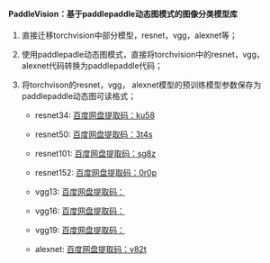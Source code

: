 #### PaddleVision：基于paddlepaddle动态图模式的图像分类模型库

1. 直接迁移torchvision中部分模型，resnet，vgg，alexnet等；

2. 使用paddlepadle动态图模式，直接将torchvision中的resnet，vgg， alexnet代码转换为paddlepaddle代码；

3. 将torchvison的resnet，vgg， alexnet模型的预训练模型参数保存为paddlepaddle动态图可读格式；

   - resnet34: [百度网盘提取码：ku58](https://pan.baidu.com/s/11SS2V0LSKppJ8pTryKVa-A)
   
   - resnet50: [百度网盘提取码：3t4s](https://pan.baidu.com/s/1aRGVMIPNEL6qhUzzwN2MlA)
   
   - resnet101: [百度网盘提取码：sg8z](https://pan.baidu.com/s/1z-B9TGB1jjDstfJBwFqG5A)
   
   - resnet152: [百度网盘提取码：0r0p](https://pan.baidu.com/s/1j_zCsYnLCpdCAKdoOcjcPw)
   
   - vgg13: [百度网盘提取码：]()
   - vgg16: [百度网盘提取码：]()
   - vgg19: [百度网盘提取码：]()
   
   - alexnet: [百度网盘提取码：v82t](https://pan.baidu.com/s/13sztzmcNBu5Yr_KsftVR7Q)

